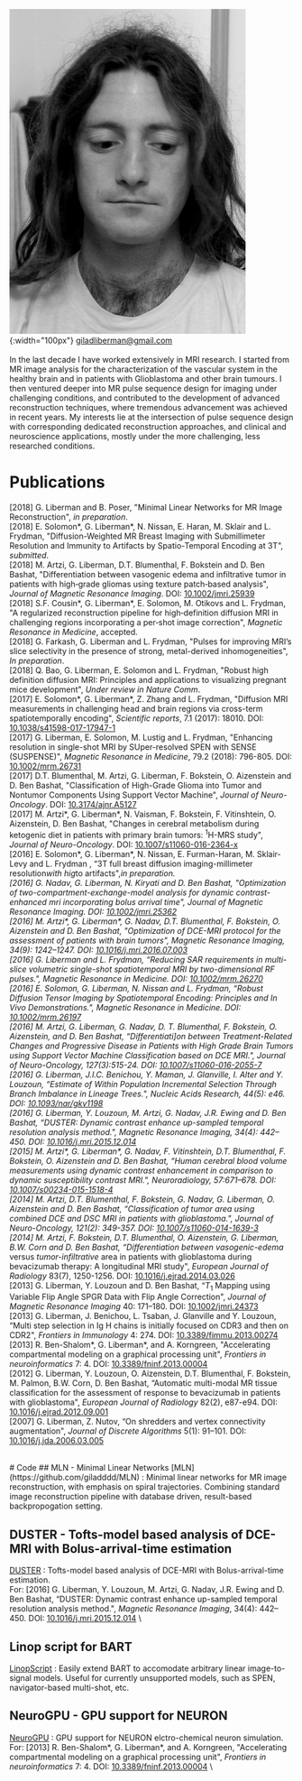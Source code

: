 ![Image](/imgs/Gilad1.jpg){:width="100px"} [giladliberman@gmail.com](giladliberman@gmail.com) <br> <br>
In the last decade I have worked extensively in MRI research. I started from MR image analysis for the characterization of the vascular system in the healthy brain and in patients with Glioblastoma and other brain tumours. I then ventured deeper into MR pulse sequence design for imaging under challenging conditions, and contributed to the development of advanced reconstruction techniques, where tremendous advancement was achieved in recent years. My interests lie at the intersection of pulse sequence design with corresponding dedicated reconstruction approaches, and clinical and neuroscience applications, mostly under the more challenging, less researched conditions.<br>

# <a name="Publications"></a>

# Publications
\[2018\] G. Liberman and B. Poser, "Minimal Linear Networks for MR Image Reconstruction", *in preparation*. <br>
\[2018\] E. Solomon\*, G. Liberman\*, N. Nissan, E. Haran, M. Sklair and L. Frydman, "Diffusion-Weighted MR Breast Imaging with Submillimeter Resolution and Immunity to Artifacts by Spatio-Temporal Encoding at 3T", *submitted*. <br>
\[2018\] M. Artzi, G. Liberman, D.T. Blumenthal, F. Bokstein and D. Ben Bashat, "Differentiation between vasogenic edema and infiltrative tumor in patients with high‐grade gliomas using texture patch‐based analysis", *Journal of Magnetic Resonance Imaging*. DOI: [10.1002/jmri.25939](https://doi.org/10.1002/jmri.25939) <br>
\[2018\] S.F. Cousin*, G. Liberman\*, E. Solomon, M. Otikovs and L. Frydman, "A regularized reconstruction pipeline for high‐definition diffusion MRI in challenging regions incorporating a per‐shot image correction", *Magnetic Resonance in Medicine*, accepted. <br>
\[2018\] G. Farkash, G. Liberman and L. Frydman, "Pulses for improving MRI’s slice selectivity in the presence of strong, metal-derived inhomogeneities", *In preparation*. <br>
\[2018\] Q. Bao, G. Liberman, E. Solomon and L. Frydman, "Robust high definition diffusion MRI: Principles and applications to visualizing pregnant mice development", *Under review in Nature Comm*. <br>
\[2017\] E. Solomon\*, G. Liberman\*, Z. Zhang and L. Frydman, "Diffusion MRI measurements in challenging head and brain regions via cross-term spatiotemporally encoding", *Scientific reports*, 7.1 (2017): 18010. DOI: [10.1038/s41598-017-17947-1](http://doi.org/https://doi.org/10.1038/s41598-017-17947-1) <br>
\[2017\] G. Liberman, E. Solomon, M. Lustig and L. Frydman, "Enhancing resolution in single-shot MRI by SUper-resolved SPEN with SENSE (SUSPENSE)", *Magnetic Resonance in Medicine*, 79.2 (2018): 796-805. DOI: [10.1002/mrm.26731](http://doi.org/10.1002/mrm.26731) <br>
\[2017\] D.T. Blumenthal, M. Artzi, G. Liberman, F. Bokstein, O. Aizenstein and D. Ben Bashat, "Classification of High-Grade Glioma into Tumor and Nontumor Components Using Support Vector Machine", *Journal of Neuro-Oncology*. DOI: [10.3174/ajnr.A5127](http://doi.org/10.3174/ajnr.A5127) <br>
\[2017\] M. Artzi\*, G. Liberman\*, N. Vaisman, F. Bokstein, F. Vitinshtein, O. Aizenstein, D. Ben Bashat, "Changes in cerebral metabolism during ketogenic diet in patients with primary brain tumors: $^1$H-MRS study", *Journal of Neuro-Oncology*. DOI: [10.1007/s11060-016-2364-x](http://dx.doi.org/10.1007/s11060-016-2364-x) <br>
\[2016\] E. Solomon\*, G. Liberman\*, N. Nissan, E. Furman-Haran, M. Sklair-Levy and L. Frydman , “3T full breast diffusion imaging-millimeter resolution*with hig*to artifacts",*in preparation. <br>
\[2016\] G. Nadav, G. Liberman, N. Kiryati and D. Ben Bashat, "Optimization of two-compartment-exchange-model analysis for dynamic contrast-enhanced mri incorporating bolus arrival time", *Journal of Magnetic Resonance Imaging*. DOI: [10.1002/jmri.25362](http://doi.org10.1002/jmri.25362) <br>
\[2016\] M. Artzi\*, G. Liberman\*, G. Nadav, D.T. Blumenthal, F. Bokstein, O. Aizenstein and D. Ben Bashat, "Optimization of DCE-MRI protocol for the assessment of patients with brain tumors", *Magnetic Resonance Imaging*, 34(9): 1242–1247. DOI: [10.1016/j.mri.2016.07.003](http://doi.org10.1016/j.mri.2016.07.003) <br>
\[2016\] G. Liberman and L. Frydman, “Reducing SAR requirements in multi-slice volumetric single-shot spatiotemporal MRI by two-dimensional RF pulses.", *Magnetic Resonance in Medicine*. DOI: [10.1002/mrm.26270](http://dx.doi.org/10.1002/mrm.26270) <br>
\[2016\] E. Solomon, G. Liberman, N. Nissan and L. Frydman, “Robust Diffusion Tensor Imaging by Spatiotemporal Encoding: Principles and In Vivo Demonstrations.", *Magnetic Resonance in Medicine*. DOI: [10.1002/mrm.26197](https://doi.org/10.1002/mrm.26197) <br>
\[2016\] M. Artzi, G. Liberman, G. Nadav, D. T. Blumenthal, F. Bokstein, O. Aizenstein, and D. Ben Bashat, “Differentiati\]on between Treatment-Related Changes and Progressive Disease in Patients with High Grade Brain Tumors using Support Vector Machine Classification based on DCE MRI.", *Journal of Neuro-Oncology*, 127(3):515-24. DOI: [10.1007/s11060-016-2055-7](http://dx.doi.org/10.1007/s11060-016-2055-7) <br>
\[2016\] G. Liberman, J.I.C. Benichou, Y. Maman, J. Glanville, I. Alter and Y. Louzoun, “Estimate of Within Population Incremental Selection Through Branch Imbalance in Lineage Trees.", *Nucleic Acids Research*, 44(5): e46. DOI: [10.1093/nar/gkv1198](http://dx.doi.org/10.1093/nar/gkv1198) <br>
\[2016\] G. Liberman, Y. Louzoun, M. Artzi, G. Nadav, J.R. Ewing and D. Ben Bashat, “DUSTER: Dynamic contrast enhance up-sampled temporal resolution analysis method.", *Magnetic Resonance Imaging*, 34(4): 442–450. DOI: [10.1016/j.mri.2015.12.014](http://dx.doi.org/10.1016/j.mri.2015.12.014) <br>
\[2015\] M. Artzi\*, G. Liberman\*, G. Nadav, F. Vitinshtein, D.T. Blumenthal, F. Bokstein, O. Aizenstein and D. Ben Bashat, “Human cerebral blood volume measurements using dynamic contrast enhancement in comparison to dynamic susceptibility contrast MRI.", *Neuroradiology*, 57:671–678. DOI: [10.1007/s00234-015-1518-4](http://dx.doi.org/10.1007/s00234-015-1518-4) <br>
\[2014\] M. Artzi, D.T. Blumenthal, F. Bokstein, G. Nadav, G. Liberman, O. Aizenstein and D. Ben Bashat, “Classification of tumor area using combined DCE and DSC MRI in patients with glioblastoma.", *Journal of Neuro-Oncology*, 121(2): 349-357. DOI: [10.1007/s11060-014-1639-3](http://dx.doi.org/10.1007/s11060-014-1639-3) <br>
\[2014\] M. Artzi, F. Bokstein, D.T. Blumenthal, O. Aizenstein, G. Liberman, B.W. Corn and D. Ben Bashat, “Differentiation between vasogenic-edema* versus *tumor-infiltrative* area in patients with glioblastoma during bevacizumab therapy: A longitudinal MRI study", *European Journal of Radiology* 83(7), 1250-1256. DOI: [10.1016/j.ejrad.2014.03.026](http://dx.doi.org/10.1016/j.ejrad.2014.03.026) <br>
\[2013\] G. Liberman, Y. Louzoun and D. Ben Bashat, “$T_1$ Mapping using Variable Flip Angle SPGR Data with Flip Angle Correction", *Journal of Magnetic Resonance Imaging*   40: 171–180. DOI: [10.1002/jmri.24373](http://dx.doi.org/10.1002/jmri.24373) <br>
\[2013\] G. Liberman, J. Benichou, L. Tsaban, J. Glanville and Y. Louzoun, “Multi step selection in Ig H chains is initially focused on CDR3 and then on CDR2", *Frontiers in Immunology* 4: 274. DOI: [10.3389/fimmu.2013.00274](http://dx.doi.org/10.3389/fimmu.2013.00274) <br>
\[2013\] R. Ben-Shalom\*, G. Liberman\*, and A. Korngreen, "Accelerating compartmental modeling on a graphical processing unit", *Frontiers in neuroinformatics* 7: 4. DOI: [10.3389/fninf.2013.00004](http://dx.doi.org/10.3389/fninf.2013.00004) <br>
\[2012\] G. Liberman, Y. Louzoun, O. Aizenstein, D.T. Blumenthal, F. Bokstein, M. Palmon, B.W. Corn, D. Ben Bashat, “Automatic multi-modal MR tissue classification for the assessment of response to bevacizumab in patients with glioblastoma", *European Journal of Radiology* 82(2), e87-e94. DOI: [10.1016/j.ejrad.2012.09.001](http://dx.doi.org/10.1016/j.ejrad.2012.09.001) <br>
\[2007\] G. Liberman, Z. Nutov, “On shredders and vertex connectivity augmentation", *Journal of Discrete Algorithms* 5(1): 91–101. DOI: [10.1016/j.jda.2006.03.005](http://dx.doi.org/10.1016/j.jda.2006.03.005) <br>

<br>
# Code<a name="Code"></a>
## MLN - Minimal Linear Networks
[MLN](https://github.com/giladddd/MLN) : Minimal linear networks for MR image reconstruction, with emphasis on spiral trajectories. Combining standard image reconstruction pipeline with database driven, result-based backpropogation setting.

## DUSTER - Tofts-model based analysis of DCE-MRI with Bolus-arrival-time estimation
[DUSTER](https://github.com/giladddd/DUSTER) :  Tofts-model based analysis of DCE-MRI with Bolus-arrival-time estimation. <br>
For: \[2016\] G. Liberman, Y. Louzoun, M. Artzi, G. Nadav, J.R. Ewing and D. Ben Bashat, “DUSTER: Dynamic contrast enhance up-sampled temporal resolution analysis method.", *Magnetic Resonance Imaging*, 34(4): 442–450. DOI: [10.1016/j.mri.2015.12.014](http://dx.doi.org/10.1016/j.mri.2015.12.014) \

## Linop script for BART
[LinopScript](https://github.com/giladddd/LinopScript) : Easily extend BART to accomodate arbitrary linear image-to-signal models. Useful for currently unsupported models, such as SPEN, navigator-based multi-shot, etc.

## NeuroGPU - GPU support for NEURON
[NeuroGPU](https://github.com/giladddd/NeuroGPU) : GPU support for NEURON elctro-chemical neuron simulation.<br>
For: \[2013\] R. Ben-Shalom\*, G. Liberman\*, and A. Korngreen, "Accelerating compartmental modeling on a graphical processing unit", *Frontiers in neuroinformatics* 7: 4. DOI: [10.3389/fninf.2013.00004](http://dx.doi.org/10.3389/fninf.2013.00004) \
